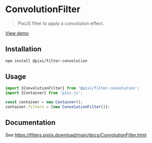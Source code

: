 # ConvolutionFilter

> PixiJS filter to apply a convolution effect.

[View demo](https://filters.pixijs.download/main/examples/index.html?enabled=ConvolutionFilter)

## Installation

```bash
npm install @pixi/filter-convolution
```

## Usage

```js
import {ConvolutionFilter} from '@pixi/filter-convolution';
import {Container} from 'pixi.js';

const container = new Container();
container.filters = [new ConvolutionFilter()];
```

## Documentation

See https://filters.pixijs.download/main/docs/ConvolutionFilter.html